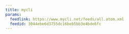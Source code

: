 ```yaml
---
title: mycli
params:
  feedlink: https://www.mycli.net/feeds/all.atom.xml
  feedid: 3044ebe6d3755dc16beb5bb3e4bde6fc
---
```

